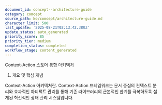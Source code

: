 ```yaml
---
document_id: concept--architecture-guide
category: concept
source_path: ko/concept/architecture-guide.md
character_limit: 500
last_update: '2025-08-21T02:13:42.380Z'
update_status: auto_generated
priority_score: 85
priority_tier: medium
completion_status: completed
workflow_stage: content_generated
---
```

Context-Action 스토어 통합 아키텍처

1. 개요 및 핵심 개념

Context-Action 아키텍처란. Context-Action 프레임워크는 문서 중심의 컨텍스트 분리와 효과적인 아티팩트 관리를 통해 기존 라이브러리의 근본적인 한계를 극복하도록 설계된 혁신적인 상태 관리 시스템입니다.
